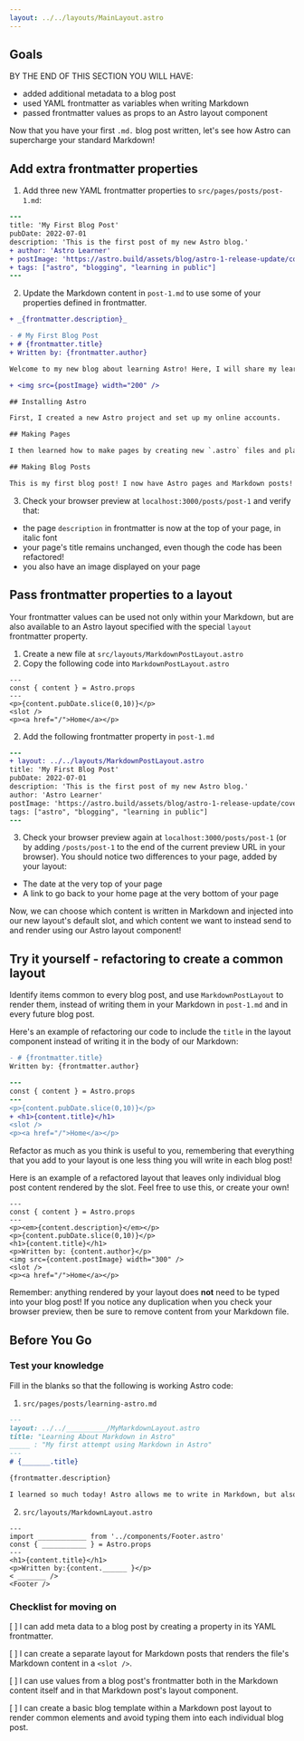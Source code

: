 ```yaml
---
layout: ../../layouts/MainLayout.astro
---
```


## Goals

BY THE END OF THIS SECTION YOU WILL HAVE:
- added additional metadata to a blog post
- used YAML frontmatter as variables when writing Markdown
- passed frontmatter values as props to an Astro layout component


Now that you have your first `.md.` blog post written, let's see how Astro can supercharge your standard Markdown!

## Add extra frontmatter properties

1. Add three new YAML frontmatter properties to `src/pages/posts/post-1.md`:
```diff
---
title: 'My First Blog Post'
pubDate: 2022-07-01
description: 'This is the first post of my new Astro blog.'
+ author: 'Astro Learner'
+ postImage: 'https://astro.build/assets/blog/astro-1-release-update/cover.jpeg' 
+ tags: ["astro", "blogging", "learning in public"]
---
```

2. Update the Markdown content in `post-1.md` to use some of your properties defined in frontmatter.

```diff
+ _{frontmatter.description}_

- # My First Blog Post
+ # {frontmatter.title}
+ Written by: {frontmatter.author}

Welcome to my new blog about learning Astro! Here, I will share my learning journey as I build a new website.

+ <img src={postImage} width="200" />

## Installing Astro

First, I created a new Astro project and set up my online accounts.

## Making Pages

I then learned how to make pages by creating new `.astro` files and placing them in the `src/pages/` folder.

## Making Blog Posts

This is my first blog post! I now have Astro pages and Markdown posts!
```

3. Check your browser preview at `localhost:3000/posts/post-1` and verify that:
 - the page `description` in frontmatter is now at the top of your page, in italic font
 - your page's title remains unchanged, even though the code has been refactored!
 - you also have an image displayed on your page


## Pass frontmatter properties to a layout

Your frontmatter values can be used not only within your Markdown, but are also available to an Astro layout specified with the special `layout` frontmatter property.
1. Create a new file at `src/layouts/MarkdownPostLayout.astro`
2. Copy the following code into `MarkdownPostLayout.astro`

```astro
---
const { content } = Astro.props
---
<p>{content.pubDate.slice(0,10)}</p>
<slot />
<p><a href="/">Home</a></p>
```
2. Add the following frontmatter property in `post-1.md`
```diff
---
+ layout: ../../layouts/MarkdownPostLayout.astro
title: 'My First Blog Post'
pubDate: 2022-07-01
description: 'This is the first post of my new Astro blog.'
author: 'Astro Learner'
postImage: 'https://astro.build/assets/blog/astro-1-release-update/cover.jpeg'
tags: ["astro", "blogging", "learning in public"] 
---
```

3. Check your browser preview again at `localhost:3000/posts/post-1` (or by adding `/posts/post-1` to the end of the current preview URL in your browser). You should notice two differences to your page, added by your layout:
- The date at the very top of your page
- A link to go back to your home page at the very bottom of your page 

Now, we can choose which content is written in Markdown and injected into our new layout's default slot, and which content we want to instead send to and render using our Astro layout component!

## Try it yourself - refactoring to create a common layout

Identify items common to every blog post, and use `MarkdownPostLayout` to render them, instead of writing them in your Markdown in `post-1.md` and in every future blog post.

Here's an example of refactoring our code to include the `title` in the layout component instead of writing it in the body of our Markdown:

```diff
- # {frontmatter.title}
Written by: {frontmatter.author}
```

```diff
---
const { content } = Astro.props
---
<p>{content.pubDate.slice(0,10)}</p>
+ <h1>{content.title}</h1>
<slot />
<p><a href="/">Home</a></p>
```

Refactor as much as you think is useful to you, remembering that everything that you add to your layout is one less thing you will write in each blog post!

Here is an example of a refactored layout that leaves only individual blog post content rendered by the slot. Feel free to use this, or create your own! 

```astro
---
const { content } = Astro.props
---
<p><em>{content.description}</em></p>
<p>{content.pubDate.slice(0,10)}</p>
<h1>{content.title}</h1>
<p>Written by: {content.author}</p>
<img src={content.postImage} width="300" />
<slot />
<p><a href="/">Home</a></p>
```
Remember: anything rendered by your layout does **not** need to be typed into your blog post! If you notice any duplication when you check your browser preview, then be sure to remove content from your Markdown file.

## Before You Go

### Test your knowledge
Fill in the blanks so that the following is working Astro code:

1. `src/pages/posts/learning-astro.md`
```markdown
---
layout: ../../__________/MyMarkdownLayout.astro
title: "Learning About Markdown in Astro"
_____ : "My first attempt using Markdown in Astro"
---
# {_______.title}

{frontmatter.description}

I learned so much today! Astro allows me to write in Markdown, but also use variables from the frontmatter. I can even even access those values in an Astro layout component.
```
2.  `src/layouts/MarkdownLayout.astro`
```astro
---
import ____________ from '../components/Footer.astro'
const { ___________ } = Astro.props
---
<h1>{content.title}</h1>
<p>Written by:{content.______ }</p>
< _______ />
<Footer />
```

### Checklist for moving on
[ ] I can add meta data to a blog post by creating a property in its YAML frontmatter.

[ ] I can create a separate layout for Markdown posts that renders the file's Markdown content in a `<slot />`.

[ ] I can use values from a blog post's frontmatter both in the Markdown content itself and in that Markdown post's layout component.

[ ] I can create a basic blog template within a Markdown post layout to render common elements and avoid typing them into each individual blog post.
